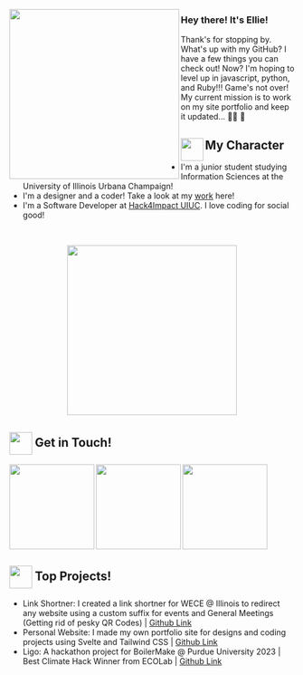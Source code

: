 <p>
<img align="left" src="https://user-images.githubusercontent.com/65576812/180334856-b8ac15d3-33c9-497e-b31c-eae78e3d43a8.png" width="300px">

<h3> Hey there! It's Ellie! </h3>
Thank's for stopping by. What's up with my GitHub? I have a few things you can check out! Now? I'm hoping to level up in javascript, python, and Ruby!!! Game's not over! My current mission is to work on my site portfolio and keep it updated... 😵‍💫 🥣 


## <img align="left" src="https://user-images.githubusercontent.com/65576812/180335476-afb779d0-4032-4e60-9f4d-d1c3e849db2c.png" width="40px"> My Character

 
 
- I'm a junior student studying Information Sciences at the University of Illinois Urbana Champaign! 
- I'm a designer and a coder! Take a look at my [work](https://popoca.io/) here!  
- I'm a Software Developer at [Hack4Impact UIUC](https://uiuc.hack4impact.org/). I love coding for social good! 
 <p /> 
<br clear="left"/>

<p align="center" >
<img src="https://user-images.githubusercontent.com/65576812/183567672-780321f4-eda3-4501-88a8-ea73f9e87d85.gif" width="300px">

## <img align="center" src="https://user-images.githubusercontent.com/65576812/180335476-afb779d0-4032-4e60-9f4d-d1c3e849db2c.png" width="40px"> Get in Touch! 


<a href="https://www.linkedin.com/in/elliepopoca/">
<img align="left" src="https://user-images.githubusercontent.com/65576812/183569542-480ab1ee-9e98-4cd9-a60a-23919be2feb4.png" width="150px">
<a /> 

<a href="https://www.instagram.com/elliescoding/">
<img align="left" src="https://user-images.githubusercontent.com/65576812/183569550-8f096a5b-7fdc-486e-9839-d313504cf9d5.png" width="150px">
<a />

<a href="mailto:ellie@popoca.io">
<img src="https://user-images.githubusercontent.com/65576812/183569557-bc45c86d-c4d9-472d-b584-b025ffa7a39e.png" width="150px">
<a />
 
 ## <img align="center" src="https://user-images.githubusercontent.com/65576812/180335476-afb779d0-4032-4e60-9f4d-d1c3e849db2c.png" width="40px"> Top Projects!
 - Link Shortner: I created a link shortner for WECE @ Illinois to redirect any website using a custom suffix for events and General Meetings (Getting rid of pesky QR Codes) | [Github Link](https://github.com/uiuc-wece/link-shortener)
 - Personal Website: I made my own portfolio site for designs and coding projects using Svelte and Tailwind CSS | [Github Link](https://github.com/exrlla/exrlla.github.io)
 - Ligo: A hackathon project for BoilerMake @ Purdue University 2023 | Best Climate Hack Winner from ECOLab | [Github Link](https://github.com/jamieRollison/ligo)
<p /> 




